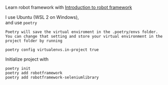 Learn robot framework with 
[Introduction to robot framework](https://testautomationu.applitools.com/robot-framework-refresh/)    


I use Ubuntu (WSL 2 on Windows),    
and use ```poetry```    
```
Poetry will save the virtual enviroment in the .poetry/envs folder. You can change that setting and store your virtual environment in the project folder by running

poetry config virtualenvs.in-project true
```

Initialize project with 
```
poetry init
poetry add robotframework
poetry add robotframework-seleniumlibrary
```

